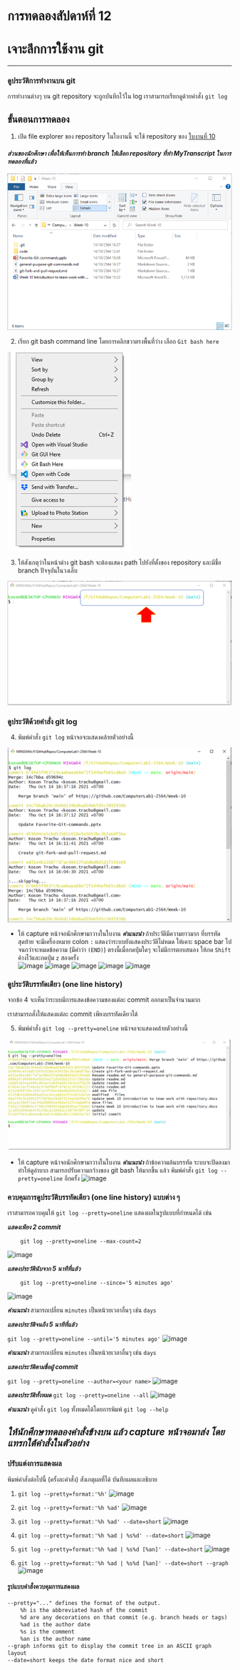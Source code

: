 # การทดลองสัปดาห์ที่ 12 #
# เจาะลึกการใช้งาน git #


---
### ดูประวัติการทำงานบน  git ###

การทำงานต่างๆ บน git repository จะถูกบันทึกไว้ใน log เราสามารถเรียกดูด้วยคำสั่ง ```git log```

## ขั้นตอนการทดลอง ##

1. เปิด file explorer ของ repository 
ในใบงานนี้ จะใช้ repository ของ [ใบงานที่ 10](https://github.com/ComputerLab1-2564/Week-10)

#### _ส่วนของนักศึกษา เพื่อให้เห็นการทำ branch ให้เลือก repository ที่ทำ MyTranscript ในการทดลองที่แล้ว_ ####

![](./images/Lab12-fig1.png)

2.  เรียก  git bash command line โดยการคลิกขวาตรงพื้นที่ว่าง เลือก ```Git bash here```

![](./images/Lab12-fig2.png)

3.  ให้สังเกตุว่าในหน้าต่าง git bash จะต้องแสดง path ไปยังที่ตั้งของ repository และมีชื่อ branch ปัจจุบันในวงเล็บ

![](./images/Lab12-fig3.png)


### ดูประวัติด้วยคำสั่ง git log ###

4.  พิมพ์คำสั่ง  ```git log``` หน้าจอจะแสดงคล้ายตัวอย่างนี้ 
   
![](./images/Lab12-fig4.png)

   - ให้ capture หน้าจอนักศึกษามาวางในใบงาน
   **_คำแนะนำ_** ถ้าประวัติมีความยาวมาก ที่บรรทัดสุดท้าย จะมีเครื่องหมาย colon  ```:``` แสดงว่าระบบยังแสดงประวัติไม่หมด ให้เคาะ space bar ไปจนกว่าจะหมดข้อความ (มีคำว่า ```(END)```) ตรงนี้เมื่อกดปุ่มใดๆ จะไม่มีการตอบสนอง ให้กด ```Shift``` ค้างไว้และกดปุ่ม ```z``` สองครั้ง  
   ![image](https://user-images.githubusercontent.com/92078869/145552829-4fb8e7e9-7c21-4ae9-a2ae-9e1d5df3eabf.png)
![image](https://user-images.githubusercontent.com/92078869/145552891-295c403e-4b28-4e98-bac5-4e65cd436bff.png)
![image](https://user-images.githubusercontent.com/92078869/145552963-a224f9ed-7d44-4533-a3e6-0affb25f6866.png)
![image](https://user-images.githubusercontent.com/92078869/145553016-9cd8f832-ccb0-400f-ad19-55ce5e1172e0.png)
![image](https://user-images.githubusercontent.com/92078869/145553057-8db3bf3c-4fa5-43bb-ba88-e88458b1699e.png)


### ดูประวัติบรรทัดเดียว (one line history) ###

จากข้อ 4 จะเห็นว่าระบบมีการแสดงข้อความของแต่ละ commit ออกมาเป็นจำนวนมาก 

เราสามารถสั่งให้แสดงแต่ละ commit เพียงบรรทัดเดียวได้

5. พิมพ์คำสั่ง  ```git log --pretty=oneline``` หน้าจอจะแสดงคล้ายตัวอย่างนี้ 

![](./images/Lab12-fig5.png)

   - ให้ capture หน้าจอนักศึกษามาวางในใบงาน
   **_คำแนะนำ_** ถ้าข้อความล้นบรรทัด ระบบจะปัดลงมา ทำให้ดูลำบาก สามารถปรับความกว้างของ git bash ให้มากขึ้น แล้ว พิมพ์คำสั่ง  ```git log --pretty=oneline``` อีกครั้ง
   ![image](https://user-images.githubusercontent.com/92078869/145553395-944b6163-da4a-49e1-95bd-7a282cf9b6ba.png)



### ควบคุมการดูประวัติบรรทัดเดียว (one line history) แบบต่าง ๆ ###
เราสามารถควบคุมให้ ```git log --pretty=oneline``` แสดงผลในรูปแบบที่กำหนดได้ เช่น

___แสดงเพียง 2 commit___

```git
    git log --pretty=oneline --max-count=2
```
![image](https://user-images.githubusercontent.com/92078869/145553565-e918c8bb-ac32-44ab-88c9-518d8a889860.png)


___แสดงประวัตินับจาก 5 นาทีที่แล้ว___
```
    git log --pretty=oneline --since='5 minutes ago'
```
![image](https://user-images.githubusercontent.com/92078869/145553712-92b890d9-2c7f-4b41-92bc-386efdaf5ff4.png)

**_คำแนะนำ_** สามารถเปลี่ยน ```minutes``` เป็นหน้วยเวลาอื่นๆ เช่น ```days```


___แสดงประวัติจนถึง 5 นาทีที่แล้ว___

```git log --pretty=oneline --until='5 minutes ago'```
![image](https://user-images.githubusercontent.com/92078869/145553938-8567bfb8-5788-4cbf-b004-417e35532b50.png)

**_คำแนะนำ_** สามารถเปลี่ยน ```minutes``` เป็นหน้วยเวลาอื่นๆ เช่น ```days```


___แสดงประวัติตามชื่อผู้ commit___

```git log --pretty=oneline --author=<your name>```
![image](https://user-images.githubusercontent.com/92078869/145554140-a7575d4a-5f7a-44bc-a24f-91db73a53c78.png)



___แสดงประวัติทั้งหมด___
```git log --pretty=oneline --all```
![image](https://user-images.githubusercontent.com/92078869/145554255-d6d98098-3f91-4220-bdab-d304e24ebd66.png)



**_คำแนะนำ_** ดูคำสั่ง ``git log`` ทั้งหมดได้โดยการพิมพ์  ```git log --help```


## _ให้นักศึกษาทดลองคำสั่งข้างบน แล้ว capture หน้าจอมาส่ง โดยแทรกใต้คำสั่งในตัวอย่าง_ ##


### ปรับแต่งการแสดงผล  ###
   
พิมพ์คำสั่งต่อไปนี้ (ครั้งละคำสั่ง) สังเกตุผลที่ได้ บันทึกผลและอธิบาย

1.  ```git log --pretty=format:'%h'```
![image](https://user-images.githubusercontent.com/92078869/145554426-1f0a7c73-a5cc-4d6a-a2af-39902d3a3d63.png)

2.  ```git log --pretty=format:'%h %ad'```
![image](https://user-images.githubusercontent.com/92078869/145554511-56969ba3-ef1f-4b6d-852d-2072799c4a30.png)

3.  ```git log --pretty=format:'%h %ad' --date=short```
![image](https://user-images.githubusercontent.com/92078869/145554592-a7ca8256-c013-4c89-af7e-629033460222.png)

4.  ```git log --pretty=format:'%h %ad | %s%d' --date=short```
![image](https://user-images.githubusercontent.com/92078869/145555031-74db70dc-bd76-457a-a5ba-2f1fe9a029e3.png)

5.  ```git log --pretty=format:'%h %ad | %s%d [%an]' --date=short```
![image](https://user-images.githubusercontent.com/92078869/145555178-f55cd500-b1ac-4cdb-938c-abbee72f3335.png)

6.  ```git log --pretty=format:'%h %ad | %s%d [%an]' --date=short --graph```
![image](https://user-images.githubusercontent.com/92078869/145555292-0920d200-9ccd-494b-ab3b-46863effbfff.png)



#### รูปแบบคำสั่งควบคุมการแสดงผล ####

```git
--pretty="..." defines the format of the output.
    %h is the abbreviated hash of the commit
    %d are any decorations on that commit (e.g. branch heads or tags)
    %ad is the author date
    %s is the comment
    %an is the author name
--graph informs git to display the commit tree in an ASCII graph layout
--date=short keeps the date format nice and short 
